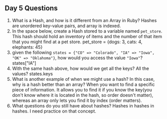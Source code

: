 ## Day 5 Questions

1. What is a Hash, and how is it different from an Array in Ruby?
  Hashes are unordered key-value pairs, and array is indexed.
1. In the space below, create a Hash stored to a variable named `pet_store`.  This hash should hold an inventory of items and the number of that item that you might find at a pet store.
  pet_store = {dogs: 3, cats: 4, elephants: 45}
1. given the following `states = {"CO" => "Colorado", "IA" => "Iowa", "OK" => "Oklahoma"}`, how would you access the value `"Iowa"`?
  states["IA"]
1. With the same hash above, how would we get all the keys?  All the values?
  states.keys
1. What is another example of when we might use a hash?  In this case, why is a hash better than an array?
  When you want to find a specific piece of information. It allows you to find it if you know the key(you don't know where it is located in the hash, so order doesn't matter), whereas an array only lets you find it by index (order matters).
1. What questions do you still have about hashes?
  Hashes in hashes in hashes. I need practice on that concept.
